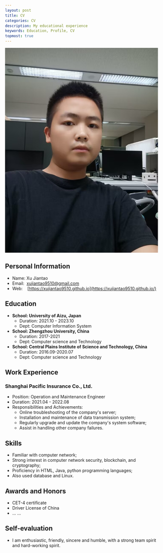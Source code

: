 ```yaml
---
layout: post
title: CV
categories: CV
description: My educational experience
keywords: Education, Profile, CV
topmost: true
---
```


![](images/XJT.jpg)

## Personal Information
- Name:	Xu Jiantao
- Email:&nbsp;&nbsp;xujiantao9510@gmail.com
- Web:&nbsp;&nbsp;&nbsp;&nbsp;[https://xujiantao9510.github.io](https://xujiantao9510.github.io/)


## Education
- **School: 	University of Aizu, Japan**
  - Duration:	2021.10 - 2023.10
  - Dept:	Computer Information System
- **School: Zhengzhou University, China**
  - Duration:	2017-2021
  - Dept:	Computer science and Technology
- **School:	Central Plains Institute of Science and Technology, China**
  - Duration:		2016.09-2020.07
  - Dept: 	Computer science and Technology

## Work Experience
### Shanghai Pacific Insurance Co., Ltd.
- Position:	Operation and Maintenance Engineer
- Duration:	2021.04 - 2022.08
- Responsibilities and Achievements:
  -	Online troubleshooting of the company's server;
  -  Installation and maintenance of data transmission system;
  - Regularly upgrade and update the company's system software;
  - Assist in handling other company failures.

## Skills

- Familiar with computer network;
- Strong interest in computer network security, blockchain, and cryptography;
- Proficiency in HTML, Java, python programming languages;
- Also used database and Linux.

## Awards and Honors

- CET-4 certificate
- Driver License of China
- ... ...

## Self-evaluation

- I am enthusiastic, friendly, sincere and humble, with a strong team spirit and hard-working spirit. 